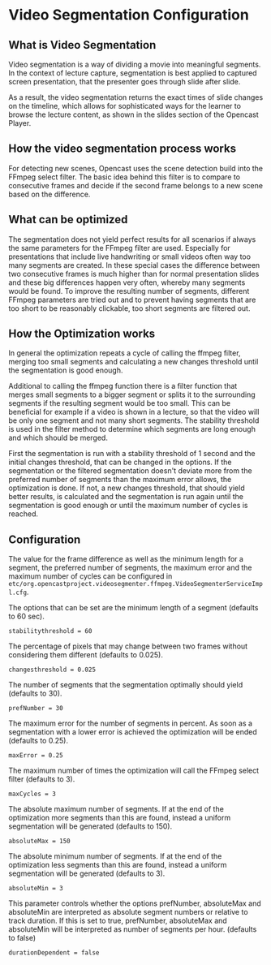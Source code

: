 Video Segmentation Configuration
================================

What is Video Segmentation
--------------------------

Video segmentation is a way of dividing a movie into meaningful segments. In the context of lecture capture,
segmentation is best applied to captured screen presentation, that the presenter goes through slide after slide.

As a result, the video segmentation returns the exact times of slide changes on the timeline, which allows for
sophisticated ways for the learner to browse the lecture content, as shown in the slides section of the Opencast Player.


How the video segmentation process works
----------------------------------------

For detecting new scenes, Opencast uses the scene detection build into the FFmpeg select filter. The basic idea behind
this filter is to compare to consecutive frames and decide if the second frame belongs to a new scene based on the
difference.


What can be optimized
---------------------

The segmentation does not yield perfect results for all scenarios if always the same parameters for the FFmpeg filter
are used. Especially for presentations that include live handwriting or small videos often way too many segments are
created. In these special cases the difference between two consecutive frames is much higher than for normal
presentation slides and these big differences happen very often, whereby many segments would be found.
To improve the resulting number of segments, different FFmpeg parameters are tried out and to prevent having segments
that are too short to be reasonably clickable, too short segments are filtered out.


How the Optimization works
--------------------------

In general the optimization repeats a cycle of calling the ffmpeg filter, merging too small segments and calculating a
new changes threshold until the segmentation is good enough.

Additional to calling the ffmpeg function there is a filter function that merges small segments to a bigger segment or
splits it to the surrounding segments if the resulting segment would be too small. This can be beneficial for example
if a video is shown in a lecture, so that the video will be only one segment and not many short segments.
The stability threshold is used in the filter method to determine which segments are long enough and which should be
merged.

First the segmentation is run with a stability threshold of 1 second and the initial changes threshold, that can be
changed in the options. If the segmentation or the filtered segmentation doesn't deviate more from the preferred number
of segments than the maximum error allows, the optimization is done. If not, a new changes threshold, that should yield
better results, is calculated and the segmentation is run again until the segmentation is good enough or until the
maximum number of cycles is reached.



Configuration
-------------

The value for the frame difference as well as the minimum length for a segment, the preferred number of segments, the
maximum error and the maximum number of cycles can be configured in
`etc/org.opencastproject.videosegmenter.ffmpeg.VideoSegmenterServiceImpl.cfg`.

The options that can be set are the minimum length of a segment (defaults to 60 sec).

    stabilitythreshold = 60

The percentage of pixels that may change between two frames without considering them different (defaults to 0.025).

    changesthreshold = 0.025

The number of segments that the segmentation optimally should yield (defaults to 30).

    prefNumber = 30

The maximum error for the number of segments in percent. As soon as a segmentation with a lower error is achieved the
optimization will be ended (defaults to 0.25).

    maxError = 0.25

The maximum number of times the optimization will call the FFmpeg select filter (defaults to 3).

    maxCycles = 3

The absolute maximum number of segments. If at the end of the optimization more segments than this are found, instead a
uniform segmentation will be generated (defaults to 150).

    absoluteMax = 150

The absolute minimum number of segments. If at the end of the optimization less segments than this are found, instead a
uniform segmentation will be generated (defaults to 3).

    absoluteMin = 3

This parameter controls whether the options prefNumber, absoluteMax and absoluteMin are interpreted as absolute
segment numbers or relative to track duration. If this is set to true, prefNumber, absoluteMax and absoluteMin will be
interpreted as number of segments per hour. (defaults to false)

    durationDependent = false
